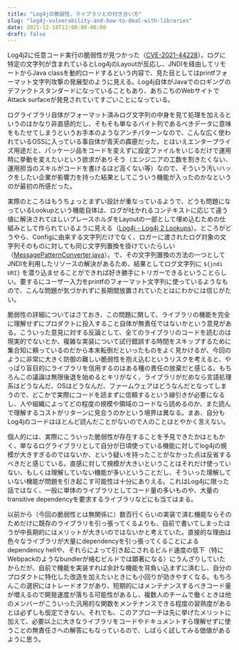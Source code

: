 ```yaml
---
title: "Log4jの脆弱性、ライブラリとの付き合い方"
slug: "log4j-vulnerability-and-how-to-deal-with-libraries"
date: 2021-12-18T12:00:00-06:00
draft: false
---
```


Log4j2に任意コード実行の脆弱性が見つかった（[CVE-2021-44228](https://cve.mitre.org/cgi-bin/cvename.cgi?name=CVE-2021-44228)）。ログに特定の文字列が含まれているとLog4jのLayoutが反応し、JNDIを経由してリモートからJava classを動的ロードするという内容で、見た目としてはprintfフォーマット文字列攻撃の発展型のように見える。Log4j自体がJavaでのロギングのデファクトスタンダードになっていることもあり、あちこちのWebサイトでAttack surfaceが発見されていてすごいことになっている。

ログライブラリ自体がフォーマット済みログ文字列の中身を見て処理を加えるというのはかなり非直感的だし、そもそも単なるバイト列であるべきデータに意味をもたせてしまうというお手本のようなアンチパターンなので、こんな広く使われているOSSに入っている事自体が青天の霹靂だった。とはいえエンタープライズ用途だと、パッケージ品をコードを変えずに設定ファイルをいじるだけで運用時に挙動を変えたいという欲求がありそう（エンジニアの工数を割きたくない、運用担当のスキルがコードを書けるほど高くない等）なので、そういう汚いハックをしたい企業が影響力を持った結果としてこういう機能が入ったのかなというのが最初の所感だった。

実際のところはもうちょっとまずい設計が重なっているようで、どうも問題になっているLookupという機能自体は、ログが吐かれるコンテキストに応じて違う値に解決されてほしいプレースホルダをLayoutの一部として埋め込むための仕組みとして作られているように見える（[Log4j - Log4j 2 Lookups](https://logging.apache.org/log4j/2.x/manual/lookups.html)）。ところがどうやら、Configに由来する文字列だけでなく、ロガーに渡されたログ対象の文字列そのものに対しても同じ文字列置換を掛けていたらしい（[MessagePatternConverter.java](https://github.com/apache/logging-log4j2/blob/001aaada7dab82c3c09cde5f8e14245dc9d8b454/log4j-core/src/main/java/org/apache/logging/log4j/core/pattern/MessagePatternConverter.java#L183)）。で、その文字列置換の方法の一つとしてJNDIを利用したリソースの解決があるため、結果としてログ文字列に `${jndi URI}` を潜り込ませることができれば好き勝手にトリガーできるということらしい。要するにユーザー入力をprintfのフォーマット文字列に使っているようなもので、こんな問題が気づかれずに長期間放置されていたとはにわかには信じがたい。

脆弱性の詳細についてはさておき、この問題に関して、ライブラリの機能を完全に理解せずにプロダクトに投入すること自体が無責任ではないかという意見がある。こういった意見に対する反論として、全てのライブラリのコードを読むのは現実的でないとか、複雑な実装について試行錯誤する時間をスキップするために集合知に頼っているのだから本末転倒だといったものをよく見かけるが、今回のように非常に大きく防御の難しい脆弱性を抱え込むというリスクを考えると、やっぱり盲目的にライブラリを信用するのはある種の責任の放棄だと感じる。もちろんこの議論は無限後退を始めるとキリがなく、ライブラリがだめなら言語処理系はどうなんだ、OSはどうなんだ、ファームウェアはどうなんだとなってしまうので、どこかで実際にコードを読まずに信頼するという線引きが必要になるし、人や組織によってどの程度の規模や領域のコードなら読めるのか、また読んで理解するコストがリターンに見合うのかという境界は異なる。まあ、自分もLog4jのコードはほとんど読んだことがないので人のことはとやかく言えない。

個人的には、実際にこういった脆弱性が存在することを予見できたかはともかく、単なるログライブラリとして自分が日頃使っている機能に対してlog4jの規模が大きすぎるのではないか、という疑いを持ったことがなかった点は反省するべきだと感じている。直感に対して規模が大きいということはそれだけ使っていない、もしくは理解していない機能が多いということだし、そういった理解していない機能が問題を引き起こす可能性は十分にありえる。これはLog4jに限った話ではなく、一般に単体のライブラリとしてコード量の多いものや、大量のtransitive dependencyを要求するライブラリなどにも当てはまる。

以前から（今回の脆弱性とは無関係に）数百行くらいの実装で済む機能ならそのためだけに既存のライブラリを引っ張ってくるよりも、自前で書いてしまったほうが中長期的にはメリットが大きいのではないかと考えていた。直接的な理由は色々なライブラリが大量にdependencyを引っ張ってくることによるdependency hellや、それらによって引き起こされるビルド速度の低下（特にWebpackのようなbundlerが絡むビルドでは顕著になる）にうんざりしていたからだが、自前で機能を実装すれば余計な機能を背負い込まずに済むし、自分のプロダクトに特化した改造を加えたいときにも小回りが効きやすくなる。もちろんこの選択にはトレードオフがあり、短期的にはメンテナンスするべきコード量が増えるので開発速度が落ちる可能性があるし、複数人のチームで働くときは他のメンバーがこういった汎用的な関数をメンテナンスできる程度の習熟度があるとは必ずしも仮定できない。それでも、このアプローチは先に挙げたメリットに加えて、必要以上に大きなライブラリをコードやドキュメントすら理解せずに使うことの無責任さへの解答にもなっているので、しばらく試してみる価値があるように思う。